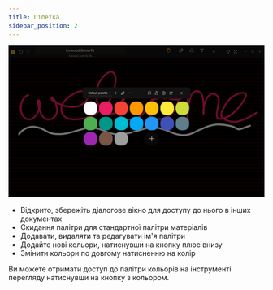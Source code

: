 ```yaml
---
title: Піпетка
sidebar_position: 2
---
```


![Піпетка](color_picker.png)

* Відкрито, збережіть діалогове вікно для доступу до нього в інших документах
* Скидання палітри для стандартної палітри матеріалів
* Додавати, видаляти та редагувати ім'я палітри
* Додайте нові кольори, натиснувши на кнопку плюс внизу
* Змінити кольори по довгому натисненню на колір

Ви можете отримати доступ до палітри кольорів на інструменті перегляду натиснувши на кнопку з кольором.
